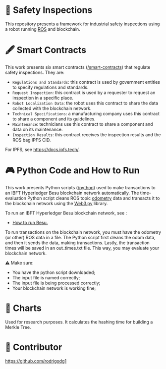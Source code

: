 # 🔎 Safety Inspections

This repository presents a framework for industrial safety inspections using a robot running [ROS](https://docs.ros.org/) and blockchain.

# 🖋 Smart Contracts

This work presents six smart contracts ([/smart-contracts](https://github.com/MiguelHenri/Safety-Inspections/tree/main/smart-contracts)) that regulate safety inspections. They are:

- `Regulations and Standards`: this contract is used by government entities to specify regulations and standards.
- `Request Inspection`: this contract is used by a requester to request an inspection in a specific place.
- `Robot Localization Data`: the robot uses this contract to share the data collected with the blockchain network.
- `Technical Specifications`: a manufacturing company uses this contract to share a component and its guidelines.
- `Maintenance`: technicians use this contract to share a component and data on its maintenance.
- `Inspection Results`: this contract receives the inspection results and the ROS bag IPFS CID.

For IPFS, see https://docs.ipfs.tech/.

# 🎮 Python Code and How to Run

This work presents Python scripts ([/python](https://github.com/MiguelHenri/Safety-Inspections/tree/main/python)) used to make transactions to an IBFT Hyperledger Besu blockchain network automatically. The time-evaluation Python script cleans ROS topic [odometry](http://docs.ros.org/en/noetic/api/nav_msgs/html/msg/Odometry.html) data and transacts it to the blockchain network using the [Web3.py](https://web3py.readthedocs.io/en/stable/) library.

To run an IBFT Hyperledger Besu blockchain network, see :

- [How to run Besu.](https://besu.hyperledger.org/23.4.0/private-networks/tutorials/ibft)

To run transactions on the blockchain network, you must have the odometry (or other) ROS data in a file. The Python script first cleans the odom data, and then it sends the data, making transactions. Lastly, the transaction times will be saved in an out_times.txt file. This way, you may evaluate your blockchain network.

⚠️ Make sure:
- You have the python script downloaded;
- The input file is named correctly;
- The input file is being processed correctly;
- Your blockchain network is working fine;

# 📒 Charts

Used for research purposes. It calculates the hashing time for building a Merkle Tree.

# 🤝 Contributor

https://github.com/rodrigodg1
